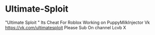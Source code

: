 # Ultimate-Sploit
"Ultimate Sploit " Its Cheat For Roblox Working on PuppyMilkInjector
Vk
https://vk.com/ultimatesploit
Please Sub On channel
Lcvb X
